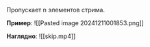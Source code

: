 Пропускает n элементов стрима.

**Пример**:
![[Pasted image 20241211001853.png]]

**Наглядно**:
![[skip.mp4]]